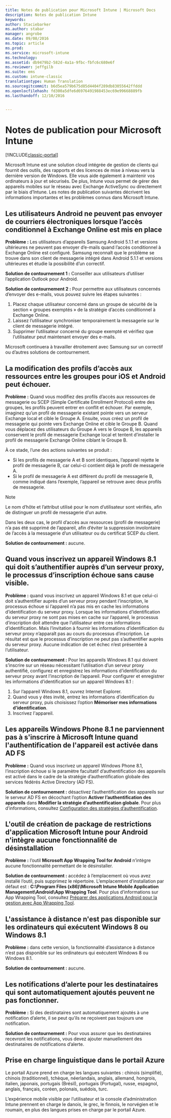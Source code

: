 ```yaml
---
title: Notes de publication pour Microsoft Intune | Microsoft Docs
description: Notes de publication Intune
keywords: 
author: Staciebarker
ms.author: stabar
manager: angrobe
ms.date: 09/08/2016
ms.topic: article
ms.prod: 
ms.service: microsoft-intune
ms.technology: 
ms.assetid: db9479b2-582d-4a1a-9fbc-fbfc6c680e6f
ms.reviewer: jeffgilb
ms.suite: ems
ms.custom: intune-classic
translationtype: Human Translation
ms.sourcegitcommit: b6d5ea579b675d85d4404f289db83055642ffddd
ms.openlocfilehash: fd300a5dfe6d6976491988453ec69e99668889fb
ms.lasthandoff: 12/10/2016


---
```


# <a name="release-notes-for-microsoft-intune"></a>Notes de publication pour Microsoft Intune

[!INCLUDE[classic-portal](../includes/classic-portal.md)]

Microsoft Intune est une solution cloud intégrée de gestion de clients qui fournit des outils, des rapports et des licences de mise à niveau vers la dernière version de Windows. Elle vous aide également à maintenir vos ordinateurs à jour et sécurisés. De plus, Intune vous permet de gérer des appareils mobiles sur le réseau avec Exchange ActiveSync ou directement par le biais d’Intune. Les notes de publication suivantes décrivent les informations importantes et les problèmes connus dans Microsoft Intune.


## <a name="android-users-cant-send-email-when-conditional-access-for-exchange-online-is-implemented"></a>Les utilisateurs Android ne peuvent pas envoyer de courriers électroniques lorsque l’accès conditionnel à Exchange Online est mis en place

**Problème :** Les utilisateurs d’appareils Samsung Android 5.1.1 et versions ultérieures ne peuvent pas envoyer d’e-mails quand l’accès conditionnel à Exchange Online est configuré. Samsung reconnaît que le problème se trouve dans son client de messagerie intégré dans Android 5.1.1 et versions ultérieures et étudie la possibilité d’un correctif.

**Solution de contournement 1 :** Conseiller aux utilisateurs d’utiliser l’application Outlook pour Android.

**Solution de contournement 2 :** Pour permettre aux utilisateurs concernés d’envoyer des e-mails, vous pouvez suivre les étapes suivantes :

1. Placez chaque utilisateur concerné dans un groupe de sécurité de la section « groupes exemptés » de la stratégie d’accès conditionnel à Exchange Online.
2. Laissez l’utilisateur synchroniser temporairement la messagerie sur le client de messagerie intégré.
3. Supprimer l’utilisateur concerné du groupe exempté et vérifiez que l’utilisateur peut maintenant envoyer des e-mails.

Microsoft continuera à travailler étroitement avec Samsung sur un correctif ou d’autres solutions de contournement.



## <a name="changing-resource-access-profiles-between-groups-for-ios-and-android-might-fail"></a>La modification des profils d’accès aux ressources entre les groupes pour iOS et Android peut échouer.
**Problème :** Quand vous modifiez des profils d’accès aux ressources de messagerie ou SCEP (Simple Certificate Enrollment Protocol) entre des groupes, les profils peuvent entrer en conflit et échouer. Par exemple, imaginez qu’un profil de messagerie existant pointe vers un serveur Exchange local et cible le Groupe A. Ensuite, vous créez un profil de messagerie qui pointe vers Exchange Online et cible le Groupe B. Quand vous déplacez des utilisateurs du Groupe A vers le Groupe B, les appareils conservent le profil de messagerie Exchange local et tentent d’installer le profil de messagerie Exchange Online ciblant le Groupe B.

À ce stade, l’une des actions suivantes se produit : 
* Si les profils de messagerie A et B sont identiques, l’appareil rejette le profil de messagerie B, car celui-ci contient déjà le profil de messagerie A.
* Si le profil de messagerie A est différent du profil de messagerie B, comme indiqué dans l’exemple, l’appareil se retrouve avec deux profils de messagerie.

> [!NOTE]
> Le nom d’hôte et l’attribut utilisé pour le nom d’utilisateur sont vérifiés, afin de distinguer un profil de messagerie d’un autre.

Dans les deux cas, le profil d’accès aux ressources (profil de messagerie) n’a pas été supprimé de l’appareil, afin d’éviter la suppression involontaire de l’accès à la messagerie d’un utilisateur ou du certificat SCEP du client.

**Solution de contournement :** aucune.

## <a name="when-you-enroll-a-windows-81-device-that-must-authenticate-to-a-proxy-server-the-enrollment-process-fails-with-no-visible-cause"></a>Quand vous inscrivez un appareil Windows 8.1 qui doit s’authentifier auprès d’un serveur proxy, le processus d’inscription échoue sans cause visible.
**Problème :** quand vous inscrivez un appareil Windows 8.1 et que celui-ci doit s’authentifier auprès d’un serveur proxy pendant l’inscription, le processus échoue si l’appareil n’a pas mis en cache les informations d’identification du serveur proxy. Lorsque les informations d’identification du serveur proxy ne sont pas mises en cache sur l’appareil, le processus d’inscription doit attendre que l’utilisateur entre ces informations d’identification. Mais l’invitation à fournir les informations d’identification du serveur proxy n’apparaît pas au cours du processus d’inscription. Le résultat est que le processus d’inscription ne peut pas s’authentifier auprès du serveur proxy. Aucune indication de cet échec n’est présentée à l’utilisateur.

**Solution de contournement :** Pour les appareils Windows 8.1 qui doivent s’inscrire sur un réseau nécessitant l’utilisation d’un serveur proxy authentifié, configurez et enregistrez les informations d’identification du serveur proxy avant l’inscription de l’appareil. Pour configurer et enregistrer les informations d’identification sur un appareil Windows 8.1 :

1.  Sur l’appareil Windows 8.1, ouvrez Internet Explorer.
2.  Quand vous y êtes invité, entrez les informations d’identification du serveur proxy, puis choisissez l’option **Mémoriser mes informations d’identification**.
3.  Inscrivez l'appareil.

## <a name="windows-phone-81-devices-fail-to-enroll-with-microsoft-intune-when-device-authentication-is-enabled-in-ad-fs"></a>Les appareils Windows Phone 8.1 ne parviennent pas à s'inscrire à Microsoft Intune quand l'authentification de l'appareil est activée dans AD FS
**Problème :** Quand vous inscrivez un appareil Windows Phone 8.1, l’inscription échoue si le paramètre facultatif d’authentification des appareils est activé dans le cadre de la stratégie d’authentification globale des services fédérés Active Directory (AD FS).

**Solution de contournement :** désactivez l’authentification des appareils sur le serveur AD FS en décochant l’option **Activer l’authentification des appareils** dans **Modifier la stratégie d’authentification globale**. Pour plus d’informations, consultez [Configuration des stratégies d’authentification](http://technet.microsoft.com/library/dn486781.aspx).


## <a name="microsoft-intune-app-wrapping-tool-for-android-has-no-built-in-uninstall-capability"></a>L'outil de création de package de restrictions d'application Microsoft Intune pour Android n'intègre aucune fonctionnalité de désinstallation
**Problème :** l’outil **Microsoft App Wrapping Tool for Android** n’intègre aucune fonctionnalité permettant de le désinstaller.

**Solution de contournement :** accédez à l’emplacement où vous avez installé l’outil, puis supprimez le répertoire. L’emplacement d’installation par défaut est : **C:\Program Files (x86)\Microsoft Intune Mobile Application Management\Android\App Wrapping Tool**. Pour plus d’informations sur App Wrapping Tool, consultez [Préparer des applications Android pour la gestion avec App Wrapping Tool](/intune/deploy-use/prepare-android-apps-for-mobile-application-management-with-the-microsoft-intune-app-wrapping-tool).

## <a name="remote-assistance-is-not-available-on-computers-that-run-windows-8-or-windows-81"></a>L'assistance à distance n'est pas disponible sur les ordinateurs qui exécutent Windows 8 ou Windows 8.1
**Problème :** dans cette version, la fonctionnalité d’assistance à distance n’est pas disponible sur les ordinateurs qui exécutent Windows 8 ou Windows 8.1.

**Solution de contournement :** aucune.

## <a name="alert-notifications-for-recipients-that-are-automatically-added-might-not-work"></a>Les notifications d’alerte pour les destinataires qui sont automatiquement ajoutés peuvent ne pas fonctionner.
**Problème :** Si des destinataires sont automatiquement ajoutés à une notification d’alerte, il se peut qu’ils ne reçoivent pas toujours une notification.

**Solution de contournement :** Pour vous assurer que les destinataires recevront les notifications, vous devez ajouter manuellement des destinataires de notifications d’alerte.

## <a name="language-support-in-the-azure-portal"></a>Prise en charge linguistique dans le portail Azure
Le portail Azure prend en charge les langues suivantes : chinois (simplifié), chinois (traditionnel), tchèque, néerlandais, anglais, allemand, hongrois, italien, japonais, portugais (Brésil), portugais (Portugal), russe, espagnol, anglais, français, coréen, polonais, suédois, turc.

L’expérience mobile visible par l’utilisateur et la console d’administration Intune prennent en charge le danois, le grec, le finnois, le norvégien et le roumain, en plus des langues prises en charge par le portail Azure.

